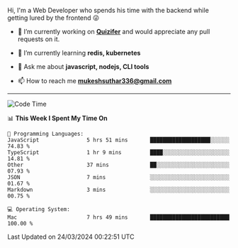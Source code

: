 Hi, I'm a Web Developer who spends his time with the backend while getting lured by the frontend 😜

- 🔭 I’m currently working on **[Quizifer](https://github.com/SutharMukesh/Quizifer/)** and would appreciate any pull requests on it.

- 🌱 I’m currently learning **redis, kubernetes**

- 💬 Ask me about **javascript, nodejs, CLI tools**

- 📫 How to reach me **mukeshsuthar336@gmail.com**

---
<!--START_SECTION:waka-->
![Code Time](http://img.shields.io/badge/Code%20Time-2%2C888%20hrs%209%20mins-blue)

📊 **This Week I Spent My Time On** 

```text
💬 Programming Languages: 
JavaScript               5 hrs 51 mins       ███████████████████░░░░░░   74.83 % 
TypeScript               1 hr 9 mins         ████░░░░░░░░░░░░░░░░░░░░░   14.81 % 
Other                    37 mins             ██░░░░░░░░░░░░░░░░░░░░░░░   07.93 % 
JSON                     7 mins              ░░░░░░░░░░░░░░░░░░░░░░░░░   01.67 % 
Markdown                 3 mins              ░░░░░░░░░░░░░░░░░░░░░░░░░   00.75 % 

💻 Operating System: 
Mac                      7 hrs 49 mins       █████████████████████████   100.00 % 
```


 Last Updated on 24/03/2024 00:22:51 UTC
<!--END_SECTION:waka-->
